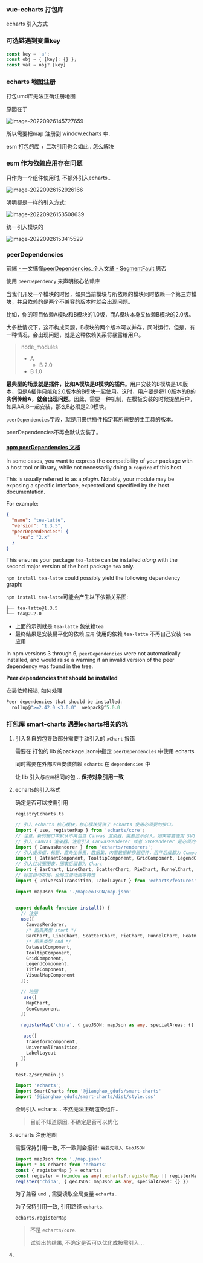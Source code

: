 ### vue-echarts 打包库

echarts 引入方式



### 可选链遇到变量key

```ts
const key = 'a';
const obj = { [key]: {} };
const val = obj?.[key]
```



### echarts 地图注册

打包umd库无法正确注册地图

原因在于

![image-20220926145727659](./imgs/image-20220926145727659.png)

所以需要把map 注册到 window.echarts 中.



esm 打包的库 + 二次引用也会如此.. 怎么解决



### esm 作为依赖应用存在问题

只作为一个组件使用时, 不额外引入echarts..

![image-20220926152926166](./imgs/image-20220926152926166.png)

明明都是一样的引入方式: 

![image-20220926153508639](./imgs/image-20220926153508639.png)

统一引入模块的

![image-20220926153415529](./imgs/image-20220926153415529.png)



### peerDependencies

[前端 - 一文搞懂peerDependencies_个人文章 - SegmentFault 思否](https://segmentfault.com/a/1190000022435060)

使用 `peerDependency` 来声明核心依赖库



当我们开发一个模块的时候，如果当前模块与所依赖的模块同时依赖一个第三方模块，并且依赖的是两个不兼容的版本时就会出现问题。

比如，你的项目依赖A模块和B模块的1.0版，而A模块本身又依赖B模块的2.0版。

大多数情况下，这不构成问题，B模块的两个版本可以并存，同时运行。但是，有一种情况，会出现问题，就是这种依赖关系将暴露给用户。

> node_modules
>
> - A
>   - B 2.0
> - B 1.0

**最典型的场景就是插件，比如A模块是B模块的插件**。用户安装的B模块是1.0版本，但是A插件只能和2.0版本的B模块一起使用。这时，用户要是将1.0版本的B的**实例传给A，就会出现问题**。因此，需要一种机制，在模板安装的时候提醒用户，如果A和B一起安装，那么B必须是2.0模块。

`peerDependencies`字段，就是用来供插件指定其所需要的主工具的版本。


peerDependencies不再会默认安装了。



#### [npm peerDependencies 文档](https://docs.npmjs.com/cli/v8/configuring-npm/package-json#peerdependencies)

In some cases, you want to express the compatibility of your package with a host tool or library, while not necessarily doing a `require` of this host. 

This is usually referred to as a *plugin*. Notably, your module may be exposing a specific interface, expected and specified by the host documentation.

For example:

```json
{
  "name": "tea-latte",
  "version": "1.3.5",
  "peerDependencies": {
    "tea": "2.x"
  }
}
```

This ensures your package `tea-latte` can be installed *along* with the second major version of the host package `tea` only. 

`npm install tea-latte` could possibly yield the following dependency graph:

`npm install tea-latte`可能会产生以下依赖关系图:

```bash
├── tea-latte@1.3.5
└── tea@2.2.0
```

- 上面的示例就是 `tea-latte` 包依赖`tea`
- 最终结果是安装扁平化的依赖 `应用` 使用的依赖 `tea-latte` 不再自己安装 `tea` 应用

In npm versions 3 through 6, `peerDependencies` were not automatically installed, and would raise a warning if an invalid version of the peer dependency was found in the tree. 



**Peer dependencies that should be installed**

安装依赖报错, 如何处理

```ts
Peer dependencies that should be installed:
  rollup@">=2.42.0 <3.0.0"  webpack@^5.0.0
```



### 打包库 smart-charts 遇到echarts相关的坑

1. 引入各自的包导致部分需要手动引入的 `xChart` 报错

   需要在 打包的 lib 的package.json中指定 `peerDependencies` 中使用 echarts

   同时需要在外部`应用`安装依赖 `echarts` 在 `dependencies`  中

   让 lib 引入与`应用`相同的包 .. **保持对象引用一致**

2. echarts的引入格式

   确定是否可以按需引用

   `registryEcharts.ts`

   ```ts
   // 引入 echarts 核心模块，核心模块提供了 echarts 使用必须要的接口。
   import { use, registerMap } from 'echarts/core';
   // 注意，新的接口中默认不再包含 Canvas 渲染器，需要显示引入，如果需要使用 SVG 渲染模式则使用 SVGRenderer
   // 引入 Canvas 渲染器，注意引入 CanvasRenderer 或者 SVGRenderer 是必须的一步
   import { CanvasRenderer } from 'echarts/renderers';
   // 引入提示框，标题，直角坐标系，数据集，内置数据转换器组件，组件后缀都为 Component
   import { DatasetComponent, TooltipComponent, GridComponent, LegendComponent, TitleComponent, GeoComponent, VisualMapComponent, TransformComponent } from 'echarts/components';
   // 引入柱状图图表，图表后缀都为 Chart
   import { BarChart, LineChart, ScatterChart, PieChart, FunnelChart, HeatmapChart, RadarChart, EffectScatterChart, MapChart } from 'echarts/charts';
   // 标签自动布局，全局过渡动画等特性
   import { UniversalTransition, LabelLayout } from 'echarts/features'
   
   import mapJson from './mapGeoJSON/map.json'
   
   
   export default function install() {
     // 注册
     use([
       CanvasRenderer,
       /* 图表类型 start */
       BarChart, LineChart, ScatterChart, PieChart, FunnelChart, HeatmapChart, RadarChart, EffectScatterChart,
       /* 图表类型 end */
       DatasetComponent,
       TooltipComponent,
       GridComponent,
       LegendComponent,
       TitleComponent,
       VisualMapComponent
     ]);
   
     // 地图
      use([
       MapChart,
       GeoComponent,
     ])
   
     registerMap('china', { geoJSON: mapJson as any, specialAreas: {} })
   
      use([
       TransformComponent,
       UniversalTransition,
       LabelLayout
     ])
   }
   ```

   `test-2/src/main.js`

   ```js
   import 'echarts';
   import SmartCharts from '@jianghao_gdufs/smart-charts'
   import '@jianghao_gdufs/smart-charts/dist/style.css'
   ```

   全局引入 echarts .. 不然无法正确渲染组件..

   > 目前不知道原因, 不确定是否可以优化

3. echarts 注册地图

   需要保持引用一致, 不一致则会报错: `需要先导入 GeoJSON`

   ```ts
   import mapJson from './map.json'
   import * as echarts from 'echarts'
   const { registerMap } = echarts;
   const register = (window as any).echarts?.registerMap || registerMap
   register('china', { geoJSON: mapJson as any, specialAreas: {} })
   ```

   为了兼容 `umd `, 需要读取全局变量 `echarts`.. 

   为了保持引用一致, 引用路径 `echarts`. 

   `echarts.registerMap`

   > 不是 `echarts/core`. 
   >
   > 试验出的结果, 不确定是否可以优化成按需引入...

4. 
